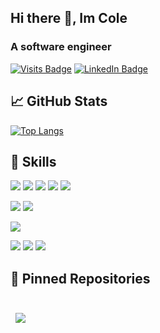 ## Hi there 👋, Im Cole

### A software engineer

[![Visits Badge](https://badges.pufler.dev/visits/coleburch/coleburch)](https:coleburch.dev)
[![LinkedIn Badge](https://img.shields.io/badge/LinkedIn-Profile-informational?style=flat&logo=linkedin&logoColor=white&color=0D76A8)](https://www.linkedin.com/in/coleburch/)

## &#x1f4c8; GitHub Stats
[![Top Langs](https://github-readme-stats.vercel.app/api/top-langs/?username=coleburch&theme=dark&langs_count=4&layout=compact)](https://github.com/coleburch/github-readme-stats)

## 💼 Skills

![](https://img.shields.io/badge/Code-TypeScript-informational?style=flat&logo=TypeScript&logoColor=white&color=4AB197)
![](https://img.shields.io/badge/Code-JavaScript-informational?style=flat&logo=JavaScript&logoColor=white&color=4AB197)
![](https://img.shields.io/badge/Code-React-informational?style=flat&logo=react&logoColor=white&color=4AB197)
![](https://img.shields.io/badge/Code-MongoDB-informational?style=flat&logo=MongoDB&logoColor=white&color=4AB197)
![](https://img.shields.io/badge/Code-MySQL-informational?style=flat&logo=MySQL&logoColor=white&color=4AB197)

![](https://img.shields.io/badge/Style-CSS-informational?style=flat&logo=css3&logoColor=white&color=4AB197)
![](https://img.shields.io/badge/Style-Tailwind-informational?style=flat&logo=Tailwind-CSS&logoColor=white&color=4AB197)

![](https://img.shields.io/badge/Test-Jest-informational?style=flat&logo=jest&logoColor=white&color=4AB197)

![](https://img.shields.io/badge/Tools-Git-informational?style=flat&logo=Git&logoColor=white&color=4AB197)
![](https://img.shields.io/badge/Tools-NPM-informational?style=flat&logo=npm&logoColor=white&color=4AB197)
![](https://img.shields.io/badge/Tools-Postman-informational?style=flat&logo=Postman&logoColor=white&color=4AB197)

## 📌 Pinned Repositories

<br>

<a href="https://github.com/ColeBurch/odin-inventory">
  <img align="center" style="margin:0.5rem" src="https://github-readme-stats.vercel.app/api/pin/?username=coleburch&repo=odin-inventory&title_color=ffffff&text_color=c9cacc&icon_color=4AB197&bg_color=1A2B34" />
</a>
